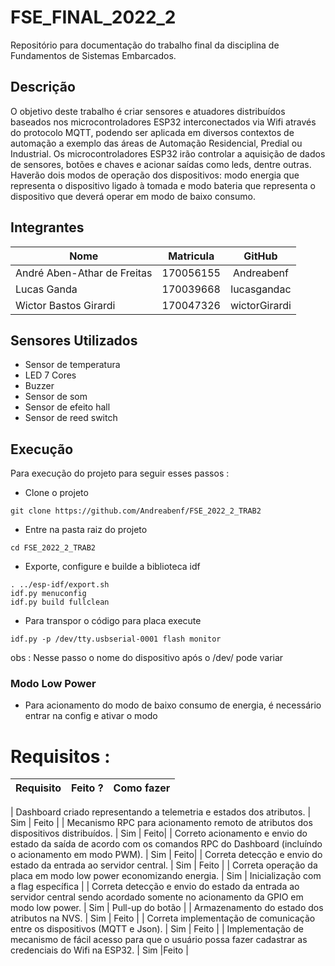 # FSE_FINAL_2022_2

Repositório para documentação do trabalho final da disciplina de Fundamentos de Sistemas Embarcados.

## Descrição

O objetivo deste trabalho é criar sensores e atuadores distribuídos baseados nos microcontroladores ESP32 interconectados via Wifi através do protocolo MQTT, podendo ser aplicada em diversos contextos de automação a exemplo das áreas de Automação Residencial, Predial ou Industrial.
Os microcontroladores ESP32 irão controlar a aquisição de dados de sensores, botões e chaves e acionar saídas como leds, dentre outras. Haverão dois modos de operação dos dispositivos: modo energia que representa o dispositivo ligado à tomada e modo bateria que representa o dispositivo que deverá operar em modo de baixo consumo.

## Integrantes

**Nome** | **Matricula** | **GitHub** 
---------|:-------------:|:----------:
André Aben-Athar de Freitas | 170056155 | Andreabenf
Lucas Ganda | 170039668 | lucasgandac
Wictor Bastos Girardi | 170047326 | wictorGirardi   

## Sensores Utilizados
- Sensor de temperatura
- LED 7 Cores
- Buzzer
- Sensor de som 
- Sensor de efeito hall
- Sensor de reed switch

## Execução
Para execução do projeto para seguir esses passos :

- Clone o projeto
```
git clone https://github.com/Andreabenf/FSE_2022_2_TRAB2
```

- Entre na pasta raiz do projeto
```
cd FSE_2022_2_TRAB2
```
- Exporte, configure e builde a biblioteca idf
```
. ../esp-idf/export.sh
idf.py menuconfig
idf.py build fullclean
```

- Para transpor o código para placa execute 
```
idf.py -p /dev/tty.usbserial-0001 flash monitor
```
obs : Nesse passo o nome do dispositivo após o /dev/ pode variar

### Modo Low Power

- Para acionamento do modo de baixo consumo de energia, é necessário entrar na config e ativar o modo

# Requisitos :

| Requisito | Feito ? | Como fazer |
| -------- | -------- | -------- |
| 
Dashboard criado representando a telemetria e estados dos atributos.    |  Sim    | Feito   |
| Mecanismo RPC para acionamento remoto de atributos dos dispositivos distribuídos. | Sim | Feito|
| Correto acionamento e envio do estado da saída de acordo com os comandos RPC do Dashboard (incluíndo o acionamento em modo PWM). | Sim | Feito|
|  Correta detecção e envio do estado da entrada ao servidor central. | Sim | Feito |
| Correta operação da placa em modo low power economizando energia. | Sim | Inicialização com a flag específica |
| Correta detecção e envio do estado da entrada ao servidor central sendo acordado somente no acionamento da GPIO em modo low power. | Sim | Pull-up do botão |
| Armazenamento do estado dos atributos na NVS. | Sim | Feito |
| Correta implementação de comunicação entre os dispositivos (MQTT e Json). | Sim | Feito |
| Implementação de mecanismo de fácil acesso para que o usuário possa fazer cadastrar as credenciais do Wifi na ESP32. | Sim |Feito |